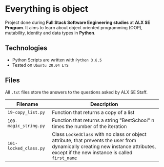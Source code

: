 # Everything is object
Project done during **Full Stack Software Engineering studies** at **ALX SE Program**. It aims to learn about object oriented programming (OOP), mutability, identity and data types in **Python**.

## Technologies
* Python Scripts are written with `Python 3.8.5`	
* Tested on `Ubuntu 20.04 LTS`

## Files

All `.txt` files store the answers to the questions asked by ALX SE Staff.

| Filename | Description |
| -------- | ----------- |
| `19-copy_list.py` | Function that returns a copy of a list |
| `100-magic_string.py` | Function that returns a string "BestSchool" n times the number of the iteration |
| `101-locked_class.py` | Class `LockedClass` with no class or object attribute, that prevents the user from dynamically creating new instance attributes, except if the new instance is called `first_name` |
